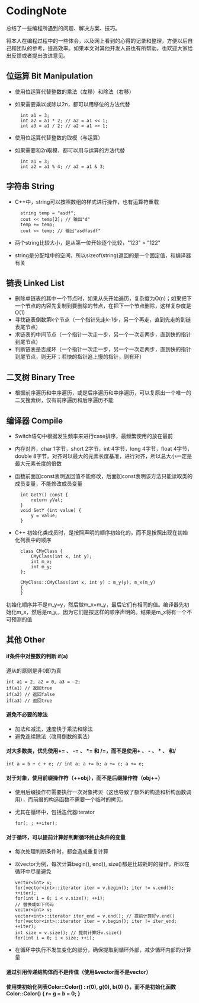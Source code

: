 # CodingNote
总结了一些编程所遇到的问题、解决方案、技巧。

将本人在编程过程中的一些体会，以及网上看到的心得的记录和整理，方便以后自己和团队的参考，提高效率。如果本文对其他开发人员也有所帮助，也欢迎大家给出反馈或者提出改进意见。

## 位运算 Bit Manipulation
* 使用位运算代替整数的乘法（左移）和除法（右移）
* 如果需要乘以或除以2n，都可以用移位的方法代替

		int a1 = 3;
		int a2 = a1 * 2; // a2 = a1 << 1;
		int a3 = a1 / 2; // a2 = a1 >> 1;

* 使用位运算代替整数的取模（与运算）
* 如果需要和2n取模，都可以用与运算的方法代替

		int a1 = 3;
		int a2 = a1 % 4; // a2 = a1 & 3;
	
## 字符串 String
* C++中，string可以按照数组的样式进行操作，也有运算符重载
	
		string temp = "asdf";
		cout << temp[2]; // 输出"d"
		temp += temp;
		cout << temp; // 输出"asdfasdf"

* 两个string比较大小，是从第一位开始逐个比较，"123" > "122"
* string是分配堆中的空间，所以sizeof(string)返回的是一个固定值，和编译器有关

## 链表 Linked List
* 删除单链表的其中一个节点时，如果从头开始遍历，复杂度为O(n)；如果把下一个节点的内容先复制到要删除的节点，在把下一个节点删除，这样复杂度是O(1)
* 寻找链表倒数第k个节点（一个指针先走k-1步，另一个再走，直到先走的到链表尾节点）
* 求链表的中间节点（一个指针一次走一步，另一个一次走两步，直到快的指针到尾节点）
* 判断链表是否成环（一个指针一次走一步，另一个一次走两步，直到快的指针到尾节点，则无环；若快的指针追上慢的指针，则有环）

## 二叉树 Binary Tree
* 根据前序遍历和中序遍历，或是后序遍历和中序遍历，可以复原出一个唯一的二叉搜索树，仅有前序遍历和后序遍历不能

## 编译器 Compile
* Switch语句中根据发生频率来进行case排序，最频繁使用的放在最前
* 内存对齐，char 1字节，short 2字节，int 4字节，long 4字节，float 4字节，double 8字节。对齐时以最大的元素长度基准，进行对齐，所以总大小一定是最大元素长度的倍数
* 函数前面加const表明返回值不能修改，后面加const表明该方法只能读取类的成员变量，不能修改成员变量
	
		int GetY() const {
			return yVal;
		}
		void SetY (int value) {
			y = value;
		}
	
* C++ 初始化类成员时，是按照声明的顺序初始化的，而不是按照出现在初始化列表中的顺序
	
		class CMyClass {
			CMyClass(int x, int y);
			int m_x;
			int m_y;
		};

		CMyClass::CMyClass(int x, int y) : m_y(y), m_x(m_y)
		{
		}
	
初始化顺序并不是m_y=y，然后做m_x=m_y，最后它们有相同的值。编译器先初始化m_x，然后是m_y,，因为它们是按这样的顺序声明的。结果是m_x将有一个不可预测的值

## 其他 Other
#### if条件中对整数的判断 if(a)
遵从的原则是非0即为真
	
	int a1 = 2, a2 = 0, a3 = -2;
	if(a1) // 返回true
	if(a2) // 返回false
	if(a3) // 返回true

#### 避免不必要的除法
* 加法和减法，速度快于乘法和除法
* 避免连续除法（改用倒数的乘法）

#### 对大多数类，优先使用+= 、 -= 、 *= 和 /=，而不是使用+ 、 - 、 * 、 和/
	
	int a = b + c + e; // int a; a += b; a += c; a += e;

#### 对于对象，使用前缀操作符（++obj），而不是后缀操作符（obj++）
* 使用后缀操作符需要执行一次对象拷贝（这也导致了额外的构造和析构函数调用），而前缀的构造函数不需要一个临时的拷贝。
* 尤其在循环中，包括迭代器iterator

	`for(; ; ++iter);`

#### 对于循环，可以提前计算好判断循环终止条件的变量
* 每次处理判断条件时，都会造成重复计算
* 以vector为例，每次计算begin(), end(), size()都是比较耗时的操作，所以在循环中尽量避免
	
	`vector<int> v;`  
	`for(vector<int>::iterator iter = v.begin(); iter != v.end(); ++iter);`  
	`for(int i = 0; i < v.size(); ++i);`  
	`// 替换成如下代码`  
	`vector<int> v;`  
	`vector<int>::iterator iter_end = v.end(); // 提前计算好v.end()`  
	`for(vector<int>::iterator iter = v.begin(); iter != iter_end; ++iter);`  
	`int size = v.size(); // 提前计算好v.size()`  
	`for(int i = 0; i < size; ++i);`

* 在循环中执行不发生变化的部分，确保提取到循环外部，减少循环内部的计算量

#### 通过引用传递结构体而不是传值（使用&vector而不是vector）
#### 使用类初始化列表Color::Color() : r(0), g(0), b(0) {}，而不是初始化函数Color::Color() { r= g = b = 0; }